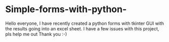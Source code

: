 # Simple-forms-with-python-
Hello everyone, I have recently created a python forms with tkinter GUI with the results going into an excel sheet.
I have a few issues with this project, pls help me out
Thank you :-)


